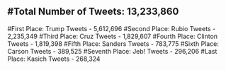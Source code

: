 #Total Number of Tweets: 13,233,860 
---
#First Place: Trump Tweets - 5,612,696
#Second Place: Rubio Tweets - 2,235,349
#Third Place: Cruz Tweets - 1,829,607
#Fourth Place: Clinton Tweets - 1,819,398
#Fifth Place: Sanders Tweets - 783,775
#Sixth Place: Carson Tweets - 389,525
#Seventh Place: Jeb! Tweets - 296,206
#Last Place: Kasich Tweets - 268,324
